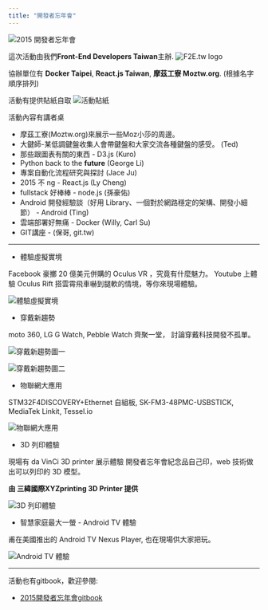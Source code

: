 ```yaml
---
title: "開發者忘年會"
---
```


![2015 開發者忘年會](https://t.kfs.io/upload_images/37952/10912618_10203569096017188_51249980_o_large.jpg)

這次活動由我們**Front-End Developers Taiwan**主辦.
![F2E.tw logo](http://www.f2e.tw/images/banner.jpg)

協辦單位有
**Docker Taipei**,
**React.js Taiwan**,
**摩茲工寮 Moztw.org**.
(根據名字順序排列)

活動有提供貼紙自取
![活動貼紙](https://t.kfs.io/organization_resource_files/776/1645/10900062_10202566543799683_471885557209073229_o.jpg)

活動內容有講者桌

* 摩茲工寮(Moztw.org)來展示一些Moz小莎的周邊。
* 大鍵師-某低調鍵盤收集人會帶鍵盤和大家交流各種鍵盤的感受。 (Ted)
* 那些跟圖表有關的東西 - D3.js (Kuro)
* Python back to the __future__ (George Li)
* 專案自動化流程研究與探討 (Jace Ju)
* 2015 不 ng - React.js (Ly Cheng)
* fullstack 好棒棒 - node.js (孫豪佑)
* Android 開發經驗談（好用 Library、一個對於網路穩定的架構、開發小細節） - Android (Ting)
* 雲端部署好無痛 - Docker (Willy, Carl Su)
* GIT講座 - (保哥, git.tw)

*****

* 體驗虛擬實境

Facebook 豪擲 20 億美元併購的 Oculus VR ，究竟有什麼魅力。
Youtube 上體驗 Oculus Rift 搭雲霄飛車嚇到腿軟的情境，等你來現場體驗。

![體驗虛擬實境](https://s3-ap-northeast-1.amazonaws.com/kktix/organization_resource_files/776/1558/hackpad.com_421ortm31NK_p.147554_1419489524373_dk2-hero.jpg)

* 穿戴新趨勢

moto 360, LG G Watch, Pebble Watch 齊聚一堂，
討論穿戴科技開發不孤單。

![穿戴新趨勢圖一](https://s3-ap-northeast-1.amazonaws.com/kktix/organization_resource_files/776/1561/unnamed.png)

![穿戴新趨勢圖二](https://s3-ap-northeast-1.amazonaws.com/kktix/organization_resource_files/776/1562/Pebble_watch_trio_group_04.png)

* 物聯網大應用

STM32F4DISCOVERY+Ethernet 自組板, SK-FM3-48PMC-USBSTICK, MediaTek Linkit, Tessel.io

![物聯網大應用](https://s3-ap-northeast-1.amazonaws.com/kktix/organization_resource_files/776/1563/M-05313.jpg)


* 3D 列印體驗

現場有 da VinCi 3D printer 展示體驗
開發者忘年會紀念品自己印，web 技術做出可以列印的 3D 模型。

**由 三緯國際XYZprinting 3D Printer 提供**

![3D 列印體驗](https://s3-ap-northeast-1.amazonaws.com/kktix/organization_resource_files/776/1567/da-vinci-3d-printer-1.png)


* 智慧家庭最大一螢 - Android TV 體驗

甫在美國推出的 Android TV Nexus Player, 也在現場供大家把玩。

![Android TV 體驗](https://s3-ap-northeast-1.amazonaws.com/kktix/organization_resource_files/776/1568/Player-purchaseflow-1600.jpg)

*****

活動也有gitbook，歡迎參閱:

* [2015開發者忘年會gitbook](https://github.com/f2etw/book)
